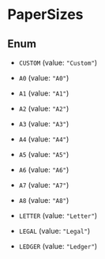 

# PaperSizes

## Enum


* `CUSTOM` (value: `"Custom"`)

* `A0` (value: `"A0"`)

* `A1` (value: `"A1"`)

* `A2` (value: `"A2"`)

* `A3` (value: `"A3"`)

* `A4` (value: `"A4"`)

* `A5` (value: `"A5"`)

* `A6` (value: `"A6"`)

* `A7` (value: `"A7"`)

* `A8` (value: `"A8"`)

* `LETTER` (value: `"Letter"`)

* `LEGAL` (value: `"Legal"`)

* `LEDGER` (value: `"Ledger"`)



